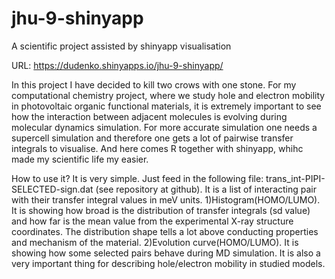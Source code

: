 # jhu-9-shinyapp
A scientific project assisted by shinyapp visualisation

URL: https://dudenko.shinyapps.io/jhu-9-shinyapp/

In this project I have decided to kill two crows with one stone.
For my computational chemistry project, where we study hole and electron mobility in photovoltaic organic functional materials,
it is extremely important to see how the interaction between adjacent molecules is evolving during molecular dynamics simulation. For more accurate simulation one needs a supercell simulation and therefore one gets a lot of pairwise transfer integrals to visualise. And here comes R together with shinyapp, whihc made my scientific life my easier.

How to use it?
It is very simple.
Just feed in the following file: trans_int-PIPI-SELECTED-sign.dat (see repository at github).
It is a list of interacting pair with their transfer integral values in meV units.
1)Histogram(HOMO/LUMO). It is showing how broad is the distribution of transfer integrals (sd value) and how far is the mean value from the experimental X-ray structure coordinates. The distribution shape tells a lot above conducting properties and mechanism of the material.
2)Evolution curve(HOMO/LUMO). It is showing how some selected pairs behave during MD simulation.
It is also a very important thing for describing hole/electron mobility in studied models.
